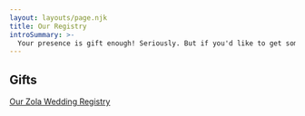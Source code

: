 ```yaml
---
layout: layouts/page.njk
title: Our Registry
introSummary: >-
  Your presence is gift enough! Seriously. But if you'd like to get something for us, we've made it a little easier with this online registry.
---
```

## Gifts

<a class="zola-registry-embed" href="www.zola.com/registry/slunky" data-registry-key="slunky">Our Zola Wedding Registry</a>
<script>
!function(e,t,n){
  var s,a=e.getElementsByTagName(t)[0];
  e.getElementById(n) || (s=e.createElement(t), s.id=n, s.async=!0, s.src='https://widget.zola.com/js/widget.js',a.parentNode.insertBefore(s,a))
}(document, 'script', 'zola-wjs');
</script>
